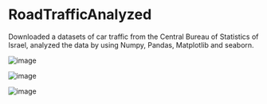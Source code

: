 # RoadTrafficAnalyzed
Downloaded a datasets of car traffic from the Central Bureau of Statistics of Israel, analyzed the data by using Numpy, Pandas, Matplotlib and seaborn.

![image](https://user-images.githubusercontent.com/71181322/227157996-900f8233-4754-4626-b44b-c1a28c7562fb.png)


![image](https://user-images.githubusercontent.com/71181322/227158117-8c46b048-946c-4dc1-8b98-4c132d2149ac.png)


![image](https://user-images.githubusercontent.com/71181322/227158152-cef08fba-c0d4-4eb9-aa17-da0c2bfa6a52.png)
